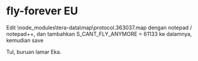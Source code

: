 # fly-forever EU
Edit \node_modules\tera-data\map\protocol.363037.map dengan notepad / notepad++, dan tambahkan S_CANT_FLY_ANYMORE = 61133 ke dalamnya, kemudian save


Tul, buruan lamar Eka.
